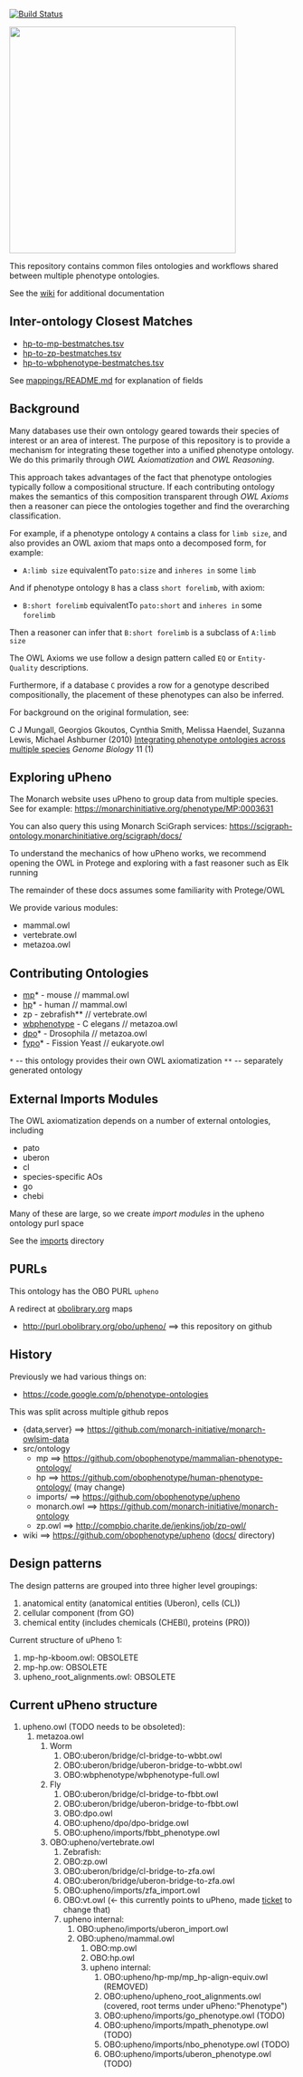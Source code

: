 [![Build Status](https://travis-ci.org/obophenotype/upheno.svg?branch=master)](https://travis-ci.org/obophenotype/upheno)

<img src="https://raw.githubusercontent.com/jmcmurry/closed-illustrations/master/logos/upheno-logos/upheno-logo_black-banner.svg?sanitize=true" width="400px"/>

This repository contains common files ontologies and workflows shared
between multiple phenotype ontologies.

See the [wiki](https://github.com/obophenotype/upheno/wiki) for additional documentation

## Inter-ontology Closest Matches

 * [hp-to-mp-bestmatches.tsv](mappings/hp-to-mp-bestmatches.tsv)
 * [hp-to-zp-bestmatches.tsv](mappings/hp-to-zp-bestmatches.tsv)
 * [hp-to-wbphenotype-bestmatches.tsv](mappings/hp-to-wbphenotype-bestmatches.tsv)

See [mappings/README.md](mappings/README.md) for explanation of fields

## Background

Many databases use their own ontology geared towards their species of
interest or an area of interest. The purpose of this repository is to
provide a mechanism for integrating these together into a unified
phenotype ontology. We do this primarily through *OWL Axiomatization*
and *OWL Reasoning*.

This approach takes advantages of the fact that phenotype ontologies
typically follow a compositional structure. If each contributing
ontology makes the semantics of this composition transparent through
*OWL Axioms* then a reasoner can piece the ontologies together and
find the overarching classification.

For example, if a phenotype ontology `A` contains a class for `limb size`,
and also provides an OWL axiom that maps onto a decomposed form, for
example:

 * `A:limb size` equivalentTo `pato:size` and `inheres in` some `limb`

And if phenotype ontology `B` has a class `short forelimb`, with axiom:

 * `B:short forelimb` equivalentTo `pato:short` and `inheres in` some `forelimb`

Then a reasoner can infer that `B:short forelimb` is a subclass of `A:limb size`

The OWL Axioms we use follow a design pattern called `EQ` or `Entity-Quality` descriptions.

Furthermore, if a database `C` provides a row for a genotype described
compositionally, the placement of these phenotypes can also be
inferred.

For background on the original formulation, see:

C J Mungall, Georgios Gkoutos, Cynthia Smith, Melissa Haendel, Suzanna Lewis, Michael Ashburner (2010) [Integrating phenotype ontologies across multiple species](http://genomebiology.com/2010/11/1/R2) _Genome Biology_ 11 (1)

## Exploring uPheno

The Monarch website uses uPheno to group data from multiple species. See for example: https://monarchinitiative.org/phenotype/MP:0003631

You can also query this using Monarch SciGraph services: https://scigraph-ontology.monarchinitiative.org/scigraph/docs/

To understand the mechanics of how uPheno works, we recommend opening
the OWL in Protege and exploring with a fast reasoner such as Elk
running

The remainder of these docs assumes some familiarity with Protege/OWL

We provide various modules:

 * mammal.owl
 * vertebrate.owl
 * metazoa.owl

## Contributing Ontologies

 * [mp](http://obofoundry.org/ontology/mp.html)* - mouse // mammal.owl
 * [hp](http://obofoundry.org/ontology/hp.html)* - human // mammal.owl
 * zp - zebrafish** // vertebrate.owl
 * [wbphenotype](http://obofoundry.org/ontology/wbphenotype.html) - C elegans // metazoa.owl
 * [dpo](http://obofoundry.org/ontology/dpo.html)* - Drosophila  // metazoa.owl
 * [fypo](http://obofoundry.org/ontology/fypo.html)* - Fission Yeast // eukaryote.owl

`*` -- this ontology provides their own OWL axiomatization
`**` -- separately generated ontology

## External Imports Modules

The OWL axiomatization depends on a number of external ontologies, including

 * pato
 * uberon
 * cl
 * species-specific AOs
 * go
 * chebi

Many of these are large, so we create *import modules* in the upheno ontology purl space

See the [imports](imports) directory

## PURLs

This ontology has the OBO PURL `upheno`

A redirect at [obolibrary.org](https://github.com/OBOFoundry/purl.obolibrary.org/) maps

 * http://purl.obolibrary.org/obo/upheno/ ==> this repository on github

## History

Previously we had various things on:

 * https://code.google.com/p/phenotype-ontologies

This was split across multiple github repos

 * {data,server} ==> https://github.com/monarch-initiative/monarch-owlsim-data
 * src/ontology
    * mp ==> https://github.com/obophenotype/mammalian-phenotype-ontology/
    * hp ==> https://github.com/obophenotype/human-phenotype-ontology/ (may change)
    * imports/ ==> https://github.com/obophenotype/upheno
    * monarch.owl ==> https://github.com/monarch-initiative/monarch-ontology
    * zp.owl ==> http://compbio.charite.de/jenkins/job/zp-owl/
 * wiki ==> https://github.com/obophenotype/upheno ([docs/](docs/) directory)
 
 ## Design patterns
 
 The design patterns are grouped into three higher level groupings:
 1. anatomical entity (anatomical entities (Uberon), cells (CL))
 2. cellular component (from GO)
 3. chemical entity (includes chemicals (CHEBI), proteins (PRO))

Current structure of uPheno 1:


1. mp-hp-kboom.owl: OBSOLETE 
1. mp-hp.ow: OBSOLETE
1. upheno_root_alignments.owl: OBSOLETE

## Current uPheno structure   
1. upheno.owl (TODO needs to be obsoleted):
   1. metazoa.owl
      1. Worm
         1. OBO:uberon/bridge/cl-bridge-to-wbbt.owl
         1. OBO:uberon/bridge/uberon-bridge-to-wbbt.owl
         1. OBO:wbphenotype/wbphenotype-full.owl
      1. Fly
         1. OBO:uberon/bridge/cl-bridge-to-fbbt.owl
         1. OBO:uberon/bridge/uberon-bridge-to-fbbt.owl
         1. OBO:dpo.owl
         1. OBO:upheno/dpo/dpo-bridge.owl
         1. OBO:upheno/imports/fbbt_phenotype.owl
      1. OBO:upheno/vertebrate.owl
         1. Zebrafish:
           1. OBO:zp.owl
           1. OBO:uberon/bridge/cl-bridge-to-zfa.owl
           1. OBO:uberon/bridge/uberon-bridge-to-zfa.owl
           1. OBO:upheno/imports/zfa_import.owl
         1. OBO:vt.owl (<- this currently points to uPheno, made [ticket](https://github.com/AnimalGenome/vertebrate-trait-ontology/issues/3) to change that)
         1. upheno internal:
            1. OBO:upheno/imports/uberon_import.owl  
            1. OBO:upheno/mammal.owl
               1. OBO:mp.owl
               1. OBO:hp.owl
               1. upheno internal:
                  1. OBO:upheno/hp-mp/mp_hp-align-equiv.owl (REMOVED)
                  1. OBO:upheno/upheno_root_alignments.owl (covered, root terms under uPheno:"Phenotype")
                  1. OBO:upheno/imports/go_phenotype.owl (TODO)
                  1. OBO:upheno/imports/mpath_phenotype.owl (TODO)
                  1. OBO:upheno/imports/nbo_phenotype.owl (TODO)
                  1. OBO:upheno/imports/uberon_phenotype.owl (TODO)